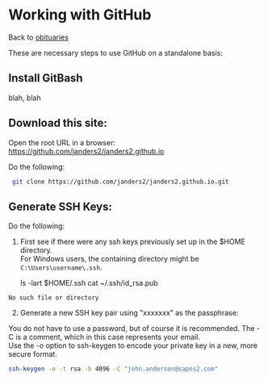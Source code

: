
# Working with GitHub

Back to [obituaries](obituaries.md)

These are necessary steps to use GitHub on a standalone basis:

## Install GitBash

blah, blah

## Download this site:

Open the root URL in a browser:  https://github.com/janders2/janders2.github.io

Do the following:

```sh
 git clone https://github.com/janders2/janders2.github.io.git
```

## Generate SSH Keys:

Do the following:

1. First see if there were any ssh keys previously set up in the $HOME directory.  
For Windows users, the containing directory might be `C:\Users\username\.ssh`.  

    ls -lart $HOME/.ssh
    cat ~/.ssh/id_rsa.pub
```
No such file or directory
```


2. Generate a new SSH key pair using "xxxxxxx" as the passphrase:

You do not have to use a password, but of course it is recommended.
The -C is a comment, which in this case represents your email.  
Use the -o option to ssh-keygen to encode your private key in a new, more
secure format.

```sh
ssh-keygen -o -t rsa -b 4096 -C "john.anderson@sapns2.com"
```
